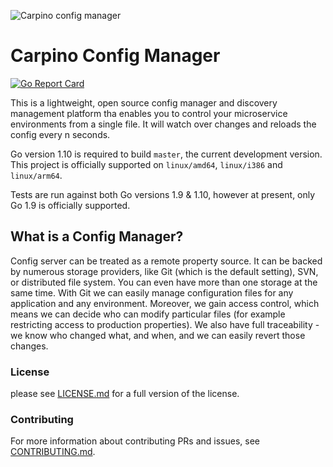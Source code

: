 
![Carpino config manager](http://www.myiconfinder.com/uploads/iconsets/256-256-5fbc60a4335d01cd9c35dcf8fae02410.png)

# Carpino Config Manager

[![Go Report Card](https://goreportcard.com/badge/github.com/CarpinoTaxi/config-manager)](https://goreportcard.com/report/github.com/CarpinoTaxi/config-manager)


This is a lightweight, open source config manager and discovery management platform tha enables you to control your microservice environments from a single file. It will watch over changes and reloads the config every n seconds.


Go version 1.10 is required to build `master`, the current
development version. This project is officially supported on `linux/amd64`,
`linux/i386` and `linux/arm64`.

Tests are run against both Go versions 1.9 & 1.10, however at present, only Go 1.9 is officially supported.

## What is a Config Manager?

Config server can be treated as a remote property source. It can be backed by numerous storage providers, like Git (which is the default setting), SVN, or distributed file system. You can even have more than one storage at the same time. With Git we can easily manage configuration files for any application and any environment. Moreover, we gain access control, which means we can decide who can modify particular files (for example restricting access to production properties). We also have full traceability - we know who changed what, and when, and we can easily revert those changes.




### License
please see [LICENSE.md](LICENSE.md) for a full version of the license.

### Contributing

For more information about contributing PRs and issues, see [CONTRIBUTING.md](CONTRIBUTING.md).

